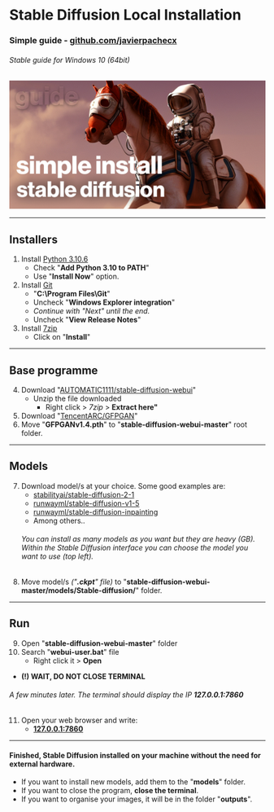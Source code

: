 # Stable Diffusion Local Installation
### Simple guide - [github.com/javierpachecx](https://github.com/javierpachecx)
###### Stable guide for Windows 10 (64bit)
![cover](img.jpg)

---
## Installers
1. Install <a href="https://www.python.org/ftp/python/3.10.6/python-3.10.6-amd64.exe" target=_blank>Python 3.10.6</a>
    - Check "**Add Python 3.10 to PATH**"
    - Use "**Install Now**" option.
2. Install <a href="https://github.com/git-for-windows/git/releases/download/v2.39.0.windows.2/Git-2.39.0.2-64-bit.exe">Git</a>
    - "**C:\Program Files\Git**"
    - Uncheck "**Windows Explorer integration**"
    - *Continue with "Next" until the end.*
    - Uncheck "**View Release Notes**"
3. Install <a href="https://www.7-zip.org/a/7z2201-x64.exe" target=_blank>7zip</a>
    - Click on "**Install**"
---
## Base programme
4. Download "<a href="https://github.com/AUTOMATIC1111/stable-diffusion-webui/archive/refs/heads/master.zip" target=_blank>AUTOMATIC1111/stable-diffusion-webui</a>"
    - Unzip the file downloaded
        - Right click > *7zip* > **Extract here"**
5. Download "<a href="https://github.com/TencentARC/GFPGAN/releases/download/v1.3.0/GFPGANv1.4.pth" target=_blank>TencentARC/GFPGAN</a>"
6. Move "**GFPGANv1.4.pth**" to "**stable-diffusion-webui-master**" root folder.
---
## Models
7. Download model/s at your choice. Some good examples are:
    - <a href="https://huggingface.co/stabilityai/stable-diffusion-2-1/resolve/main/v2-1_768-ema-pruned.ckpt" target=_blank>stabilityai/stable-diffusion-2-1</a>
    - <a href="https://huggingface.co/runwayml/stable-diffusion-v1-5/resolve/main/v1-5-pruned-emaonly.ckpt" target=_blank>runwayml/stable-diffusion-v1-5</a>
    - <a href="https://huggingface.co/runwayml/stable-diffusion-inpainting/resolve/main/sd-v1-5-inpainting.ckpt" target=_blank>runwayml/stable-diffusion-inpainting</a>
    - Among others..
    ###### You can install as many models as you want but they are heavy *(GB)*. Within the Stable Diffusion interface you can choose the model you want to use *(top left)*.
8. Move model/s *("**.ckpt**" file)* to "**stable-diffusion-webui-master/models/Stable-diffusion/**" folder.
---
## Run
9. Open "**stable-diffusion-webui-master**" folder
10. Search "**webui-user.bat**" file
    - Right click it > **Open**
- **(!) WAIT, DO NOT CLOSE TERMINAL**
###### A few minutes later. The terminal should display the IP **127.0.0.1:7860**
11. Open your web browser and write:
    - <a href="http://127.0.0.1:7860" target=_blank>**127.0.0.1:7860**</a>
---
#### Finished, Stable Diffusion installed on your machine without the need for external hardware.
- If you want to install new models, add them to the "**models**" folder.
- If you want to close the program, **close the terminal**.
- If you want to organise your images, it will be in the folder "**outputs**".
